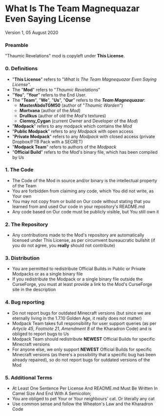 # What Is The Team Magnequazar Even Saying License  
  Version 1, 05 August 2020

### Preamble
  "Thaumic Revelations" mod is copyleft under **This License**.

### 0. Definitions
* "**This License**" refers to "_What Is The Team Magnequazar Even Saying License_".
* The "**Mod**" refers to "_Thaumic Revelations_"
* "**You**", "**Your**" refers to the End User.
* The "**Team**", "**We**", "**Us**", "**Our**" refers to the **_Team Magnequazar_**:
  * **MasterAbdoTGM50** (author of "_Thaumic Warden_")
  * **Mortvana** (author of the _Mod_)
  * **Drullkus** (author of old the _Mod's_ textures)
  * **Ciemny_Cygan** (current Owner and Developer of the _Mod_)
* "**Modpack**" refers to any modpack which contains the _Mod_
* "**Public Modpack**" refers to any _Modpack_ with open access
* "**Private Modpack**" refers to any _Modpack_ with closed access (private Dropbox/FTB Pack with a SECRET)
* "**Modpack Team**" refers to authors of the _Modpack_
* "**Official Build**" refers to the Mod's binary file, which has been compiled by Us

### 1. The Code
* The Code of the Mod in source and/or binary is the intellectual property of the Team
* You are forbidden from claiming any code, which You did not write, as Your own
* You may not copy from or build on Our code without stating that you learned from and used Our code 
  in your repository's README.md
* Any code based on Our code must be publicly visible, but You still own it

### 2. The Repository
* Any contributions made to the Mod's repository are automatically licensed under This License,
  as per circumvent bureaucratic bullshit (if you do not agree, you **really** should not contribute)

### 3. Distribution
* You are permitted to redistribute Official Builds in Public or Private Modpacks
  or as a single binary file
* If you redistribute the Modpack or a single binary file outside the CurseForge,
  you must at least provide a link to the Mod's CurseForge site in the description

### 4. Bug reporting 
* Do not report bugs for outdated Minecraft versions 
  (but since we are eternally living in the 1.7.10 Golden Age, it really does not matter)
* Modpack Team takes full responsibility for user support queries
  (as per _Artycle 45_, _Footnote 21_, _Amendment 8_ of the Kharadron Code)
  and is obliged to report bugs to Us
* Modpack Team should redistribute **NEWEST** Official Builds for specific Minecraft versions
* For anyone else, we only support **NEWEST** Official Builds for specific Minecraft versions
  (as there's a possibility that a specific bug has been already repaired),
  so do not report bugs for outdated versions of the Mod

### 5. Additional Terms
* At Least One Sentence Per License And README.md Must Be Written In Camel Size And End With A Semicolon;
* You are obliged to pet Your or Your neighbours' cat. Or literally any cat
* Use common sense and follow the Wheaton's Law and the Kharadron Code
